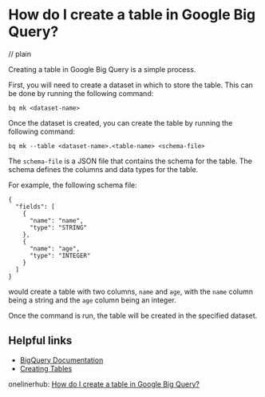 # How do I create a table in Google Big Query?
// plain

Creating a table in Google Big Query is a simple process.

First, you will need to create a dataset in which to store the table. This can be done by running the following command:

```
bq mk <dataset-name>
```

Once the dataset is created, you can create the table by running the following command:

```
bq mk --table <dataset-name>.<table-name> <schema-file>
```

The `schema-file` is a JSON file that contains the schema for the table. The schema defines the columns and data types for the table.

For example, the following schema file:

```
{
  "fields": [
    {
      "name": "name",
      "type": "STRING"
    },
    {
      "name": "age",
      "type": "INTEGER"
    }
  ]
}
```

would create a table with two columns, `name` and `age`, with the `name` column being a string and the `age` column being an integer.

Once the command is run, the table will be created in the specified dataset.

## Helpful links
- [BigQuery Documentation](https://cloud.google.com/bigquery/docs/)
- [Creating Tables](https://cloud.google.com/bigquery/docs/tables#creating_a_table)

onelinerhub: [How do I create a table in Google Big Query?](https://onelinerhub.com/google-big-query/how-do-i-create-a-table-in-google-big-query)